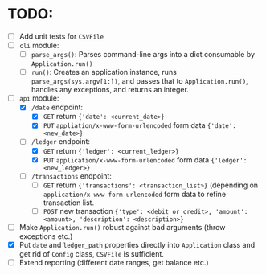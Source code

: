 # TODO:

- [ ] Add unit tests for `CSVFile`
- [ ] `cli` module:
    - [ ] `parse_args()`: Parses command-line args into a dict consumable by `Application.run()`
    - [ ] `run()`: Creates an application instance, runs `parse_args(sys.argv[1:])`,
      and passes that to `Application.run()`, handles any exceptions, and returns
      an integer.
- [ ] `api` module:
    - [x] `/date` endpoint:
        - [x] `GET` return `{'date': <current_date>}`
        - [x] `PUT` `appliation/x-www-form-urlencoded` form data `{'date': <new_date>}`
    - [ ] `/ledger` endpoint:
        - [x] `GET` return `{'ledger': <current_ledger>}`
        - [x] `PUT` `application/x-www-form-urlencoded` form data `{'ledger': <new_ledger>}`
    - [ ] `/transactions` endpoint:
        - [ ] `GET` return `{'transactions': <transaction_list>}` (depending on `application/x-www-form-urlencoded` form data to refine transaction list.
        - [ ] `POST` new transaction `{'type': <debit_or_credit>, 'amount': <amount>, 'description': <description>}`

- [ ] Make `Application.run()` robust against bad arguments (throw exceptions etc.)
- [x] Put `date` and `ledger_path` properties directly into `Application` class and get rid of `Config` class, `CSVFile` is sufficient.
- [ ] Extend reporting (different date ranges, get balance etc.)
